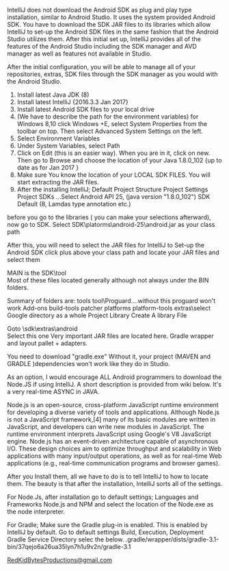 IntelliJ does not download the Android SDK as plug and play type installation, similar to Android Studio. It uses the system provided Android SDK. You have to download the SDK JAR files to its libraries which allow IntelliJ to set-up the Android SDK files in the same fashion that the Android Studio utilizes them. After this initial set up, IntelliJ provides all of the features of the Android Studio including the SDK manager and AVD manager as well as features not available in Studio.

After the initial configuration, you will be able to manage all of your repositories, extras, SDK files through the SDK manager as you would with the Android Studio. 

1) Install latest Java JDK (8)
2) Install latest IntelliJ {2016.3.3   Jan 2017}
3) Install latest Android SDK files to your local drive
4) (We have to describe the path for the environment variables) for Windows 8,10 click Windows +E, select System Properties from the toolbar on top.  Then select Advanced System Settings on the left.
5) Select Environment Variables
6) Under System Variables, select Path
7) Click on Edit (this is an easier way). When you are in it, click on new.  Then go to Browse and choose the location of your Java 1.8.0_102 {up to date as for Jan 2017 }
8) Make sure You know the location of your LOCAL SDK FILES. You will start extracting the JAR files.
8) After the installing IntelliJ;
         Default Project Structure
         Project Settings
         Project 
         SDKs ...Select Android API 25, (java version "1.8.0_102")
         SDK Default (8, Lamdas type annotation etc.)

before you go to the libraries ( you can make your selections afterward), now go to SDK. 
         Select SDK\platorms\android-25\android.jar    as your class path

After this, you will need to select the JAR files for IntelliJ to Set-up the Android SDK
click plus above your class path and locate your JAR files and select them

MAIN is the SDK\tool\
Most of these files located generally although not always under the BIN folders.

Summary of folders are:
tools
tool\Proguard....without this proguard won't work
Add-ons
build-tools
patcher
platforms
platform-tools
extras\select Google directory as a whole
Project Library
Create A library File

Goto \sdk\extras\android\
Select this one
Very important JAR files are located here. Gradle wrapper and layout pallet + adapters.

You need to download "gradle.exe" Without it, your project (MAVEN and GRADLE )dependencies won't work like they do in Studio.

As an option, I would encourage ALL Android programmers to download the Node.JS if using IntelliJ. A short description is provided from wiki below. It's a very real-time ASYNC in JAVA.

Node.js is an open-source, cross-platform JavaScript runtime environment for developing a diverse variety of tools and applications. Although Node.js is not a JavaScript framework,[4] many of its basic modules are written in JavaScript, and developers can write new modules in JavaScript. The runtime environment interprets JavaScript using Google's V8 JavaScript engine.
Node.js has an event-driven architecture capable of asynchronous I/O. These design choices aim to optimize throughput and scalability in Web applications with many input/output operations, as well as for real-time Web applications (e.g., real-time communication programs and browser games).

After you Install them, all we have to do is to tell IntelliJ to how to locate them. The beauty is that after the installation, IntelliJ sorts all of the settings.

For Node.Js, after installation go to default settings;
Languages and Frameworks
Node.js and NPM
and select the location of the Node.exe as the node interpreter.

For Gradle;
Make sure the Gradle plug-in is enabled. This is enabled by IntelliJ by default.
Go to default settings 
      Build, Execution, Deployment
                Gradle      Service Directory  selec the below. 
.gradle/wrapper/dists/gradle-3.1-bin/37qejo6a26ua35lyn7h1u9v2n/gradle-3.1

RedKidBytesProductions@gmail.com











 

     
         
           






